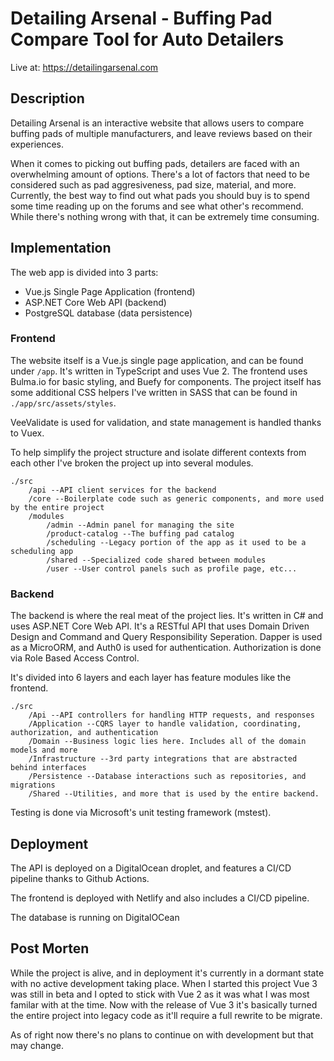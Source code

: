 # Detailing Arsenal - Buffing Pad Compare Tool for Auto Detailers

Live at: https://detailingarsenal.com

## Description

Detailing Arsenal is an interactive website that allows users to compare buffing pads of multiple manufacturers, and leave reviews based on their experiences.

When it comes to picking out buffing pads, detailers are faced with an overwhelming amount of options. There's a lot of factors that need to be considered such as pad aggresiveness, pad size, material, and more. Currently, the best way to find out what pads you should buy is to spend some time reading up on the forums and see what other's recommend. While there's nothing wrong with that, it can be extremely time consuming.

## Implementation

The web app is divided into 3 parts:

-   Vue.js Single Page Application (frontend)
-   ASP.NET Core Web API (backend)
-   PostgreSQL database (data persistence)

### Frontend

The website itself is a Vue.js single page application, and can be found under `/app`. It's written in TypeScript and uses Vue 2. The frontend uses Bulma.io for basic styling, and Buefy for components. The project itself has some additional CSS helpers I've written in SASS that can be found in `./app/src/assets/styles`.

VeeValidate is used for validation, and state management is handled thanks to Vuex.

To help simplify the project structure and isolate different contexts from each other I've broken the project up into several modules.

```
./src
    /api --API client services for the backend
    /core --Boilerplate code such as generic components, and more used by the entire project
    /modules
        /admin --Admin panel for managing the site
        /product-catalog --The buffing pad catalog
        /scheduling --Legacy portion of the app as it used to be a scheduling app
        /shared --Specialized code shared between modules
        /user --User control panels such as profile page, etc...
```

### Backend

The backend is where the real meat of the project lies. It's written in C# and uses ASP.NET Core Web API. It's a RESTful API that uses Domain Driven Design and Command and Query Responsibility Seperation. Dapper is used as a MicroORM, and Auth0 is used for authentication. Authorization is done via Role Based Access Control.

It's divided into 6 layers and each layer has feature modules like the frontend.

```
./src
    /Api --API controllers for handling HTTP requests, and responses
    /Application --CQRS layer to handle validation, coordinating, authorization, and authentication
    /Domain --Business logic lies here. Includes all of the domain models and more
    /Infrastructure --3rd party integrations that are abstracted behind interfaces
    /Persistence --Database interactions such as repositories, and migrations
    /Shared --Utilities, and more that is used by the entire backend.
```

Testing is done via Microsoft's unit testing framework (mstest).

## Deployment

The API is deployed on a DigitalOcean droplet, and features a CI/CD pipeline thanks to Github Actions.

The frontend is deployed with Netlify and also includes a CI/CD pipeline.

The database is running on DigitalOCean

## Post Morten

While the project is alive, and in deployment it's currently in a dormant state with no active development taking place. When I started this project Vue 3 was still in beta and I opted to stick with Vue 2 as it was what I was most familar with at the time. Now with the release of Vue 3 it's basically turned the entire project into legacy code as it'll require a full rewrite to be migrate.

As of right now there's no plans to continue on with development but that may change.
